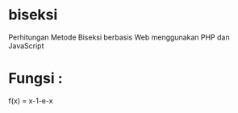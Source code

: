 # biseksi
 Perhitungan Metode Biseksi berbasis Web menggunakan PHP dan JavaScript

# Fungsi :
 f(x) = x-1-e-x
